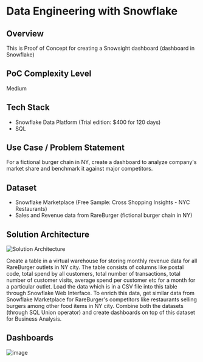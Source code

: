 # Data Engineering with Snowflake

## Overview

This is Proof of Concept for creating a Snowsight dashboard (dashboard in Snowflake)

## PoC Complexity Level

Medium

## Tech Stack

- Snowflake Data Platform (Trial edition: $400 for 120 days)
- SQL

## Use Case / Problem Statement

For a fictional burger chain in NY, create a dashboard to analyze company's market share and benchmark it against major competitors.

## Dataset

- Snowflake Marketplace (Free Sample: Cross Shopping Insights - NYC Restaurants)
- Sales and Revenue data from RareBurger (fictional burger chain in NY)

## Solution Architecture

![Solution Architecture](https://github.com/user-attachments/assets/ed696ab7-30a5-43bf-a47c-71dfe60b65a7)

Create a table in a virtual warehouse for storing monthly revenue data for all RareBurger outlets in NY city. The table consists of columns like postal code, total spend by all customers, total number of transactions, total number of customer visits, average spend per customer etc for a month for a particular outlet. Load the data which is in a CSV file into this table through Snowflake Web Interface. To enrich this data, get similar data from Snowflake Marketplace for RareBurger's competitors like restaurants selling burgers among other food items in NY city. Combine both the datasets (through SQL Union operator) and create dashboards on top of this dataset for Business Analysis.
  
## Dashboards

![image](https://github.com/user-attachments/assets/c7e1ddfc-b1c4-41fe-9e4b-dfda505a8f4c)

